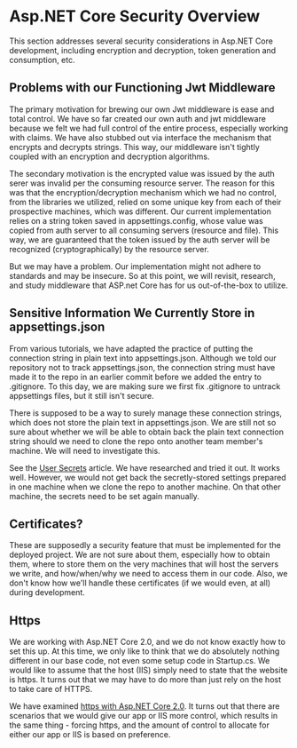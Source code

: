 # Asp.NET Core Security Overview

This section addresses several security considerations in Asp.NET Core development, including encryption and decryption,
token generation and consumption, etc.

## Problems with our Functioning Jwt Middleware
The primary motivation for brewing our own Jwt middleware is ease and total control. We have so far created our own auth and 
jwt middleware because we felt we had full control of the entire process, especially working with claims. We have also stubbed out via interface the mechanism 
that encrypts and decrypts strings. This way, our middleware isn't tightly coupled with an encryption and decryption algorithms.

The secondary motivation is the encrypted value was issued by the auth serer was invalid per the consuming resource server.
The reason for this was that the encryption/decryption mechanism which we had no control, from the libraries we utilized,
relied on some unique key from each of their prospective machines, which was different. Our current implementation relies on
a string token saved in appsettings.config, whose value was copied from auth server to all consuming servers (resource and
file). This way, we are guaranteed that the token issued by the auth server will be recognized (cryptographically) by the
resource server.

But we may have a problem. Our implementation might not adhere to standards and may be insecure. So at this point, we will
revisit, research, and study middleware that ASP.net Core has for us out-of-the-box to utilize.

## Sensitive Information We Currently Store in appsettings.json
From various tutorials, we have adapted the practice of putting the connection string in plain text into appsettings.json.
Although we told our repository not to track appsettings.json, the connection string must have made it to the repo in an earlier
commit before we added the entry to .gitignore. To this day, we are making sure we first fix .gitignore to untrack appsettings
files, but it still isn't secure.

There is supposed to be a way to surely manage these connection strings, which does not store the plain text in appsettings.json.
We are still not so sure about whether we will be able to obtain back the plain text connection string should we need to
clone the repo onto another team member's machine. We will need to investigate this.

See the [User Secrets](01-user-secrets.md) article. We have researched and tried it out. It works well. However, we would not
get back the secretly-stored settings prepared in one machine when we clone the repo to another machine. On that other machine,
the secrets need to be set again manually.

## Certificates?
These are supposedly a security feature that must be implemented for the deployed project. We are not sure about them, especially
how to obtain them, where to store them on the very machines that will host the servers we write, and how/when/why we need to
access them in our code. Also, we don't know how we'll handle these certificates (if we would even, at all) during development.

## Https
We are working with Asp.NET Core 2.0, and we do not know exactly how to set this up. At this time, we only like to think that
we do absolutely nothing different in our base code, not even some setup code in Startup.cs. We would like to assume that
the host (IIS) simply need to state that the website is https. It turns out that we may have to do more than just rely on
the host to take care of HTTPS.

We have examined [https with Asp.NET Core 2.0](01-https-asp-net-core-20.md). It turns out that there are scenarios that we would
give our app or IIS more control, which results in the same thing - forcing https, and the amount of control to allocate for
either our app or IIS is based on preference.
